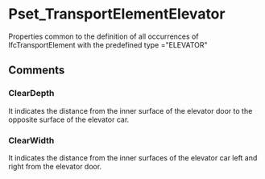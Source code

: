 # Pset_TransportElementElevator

Properties common to the definition of all occurrences of IfcTransportElement with the predefined type ="ELEVATOR"


## Comments

### ClearDepth

It indicates the distance from the inner surface of the elevator door to the opposite surface of the elevator car.

### ClearWidth

It indicates the distance from the inner surfaces of the elevator car left and right from the elevator door.

